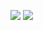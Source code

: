 <img src="https://github-readme-stats.vercel.app/api/top-langs/?username=paintilya&theme=dracula"></img>
<img src="https://github-readme-stats.vercel.app/api?username=paintilya&show_icons=true&theme=dracula&count_private=true"></img>
